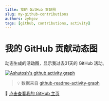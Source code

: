 ```yaml
---
title: 我的 GitHub 贡献图
slug: my-github-contributions
authors: zyhgov
tags: [github, contributions, activity]
---
```


# 我的 GitHub 贡献动态图

动态生成的活动图，显示我过去31天的 GitHub 活动。

<!-- truncate -->

[![Ashutosh's github activity graph](https://github-readme-activity-graph.vercel.app/graph?username=zyhgov&bg_color=ffffff&color=000000&line=9be9a8&point=40c463&area=true&hide_border=true)](https://github.com/ashutosh00710/github-readme-activity-graph)

> 💡 数据来自 [github-readme-activity-graph](https://ashutosh00710.github.io/github-readme-activity-graph/)

🔗 [点击查看我的 GitHub 主页](https://github.com/zyhgov)